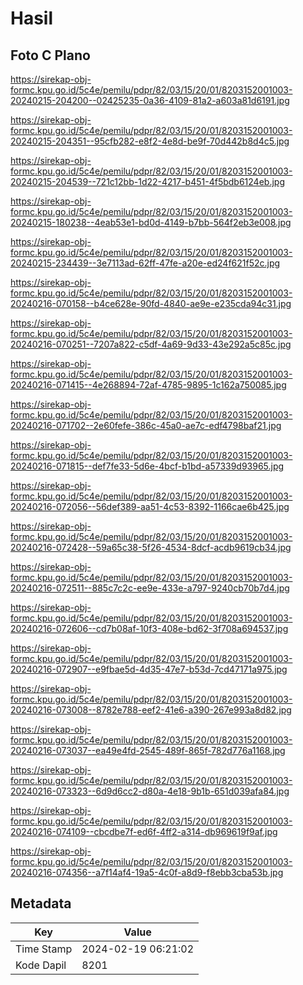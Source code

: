 # Hasil

## Foto C Plano

https://sirekap-obj-formc.kpu.go.id/5c4e/pemilu/pdpr/82/03/15/20/01/8203152001003-20240215-204200--02425235-0a36-4109-81a2-a603a81d6191.jpg

https://sirekap-obj-formc.kpu.go.id/5c4e/pemilu/pdpr/82/03/15/20/01/8203152001003-20240215-204351--95cfb282-e8f2-4e8d-be9f-70d442b8d4c5.jpg

https://sirekap-obj-formc.kpu.go.id/5c4e/pemilu/pdpr/82/03/15/20/01/8203152001003-20240215-204539--721c12bb-1d22-4217-b451-4f5bdb6124eb.jpg

https://sirekap-obj-formc.kpu.go.id/5c4e/pemilu/pdpr/82/03/15/20/01/8203152001003-20240215-180238--4eab53e1-bd0d-4149-b7bb-564f2eb3e008.jpg

https://sirekap-obj-formc.kpu.go.id/5c4e/pemilu/pdpr/82/03/15/20/01/8203152001003-20240215-234439--3e7113ad-62ff-47fe-a20e-ed24f621f52c.jpg

https://sirekap-obj-formc.kpu.go.id/5c4e/pemilu/pdpr/82/03/15/20/01/8203152001003-20240216-070158--b4ce628e-90fd-4840-ae9e-e235cda94c31.jpg

https://sirekap-obj-formc.kpu.go.id/5c4e/pemilu/pdpr/82/03/15/20/01/8203152001003-20240216-070251--7207a822-c5df-4a69-9d33-43e292a5c85c.jpg

https://sirekap-obj-formc.kpu.go.id/5c4e/pemilu/pdpr/82/03/15/20/01/8203152001003-20240216-071415--4e268894-72af-4785-9895-1c162a750085.jpg

https://sirekap-obj-formc.kpu.go.id/5c4e/pemilu/pdpr/82/03/15/20/01/8203152001003-20240216-071702--2e60fefe-386c-45a0-ae7c-edf4798baf21.jpg

https://sirekap-obj-formc.kpu.go.id/5c4e/pemilu/pdpr/82/03/15/20/01/8203152001003-20240216-071815--def7fe33-5d6e-4bcf-b1bd-a57339d93965.jpg

https://sirekap-obj-formc.kpu.go.id/5c4e/pemilu/pdpr/82/03/15/20/01/8203152001003-20240216-072056--56def389-aa51-4c53-8392-1166cae6b425.jpg

https://sirekap-obj-formc.kpu.go.id/5c4e/pemilu/pdpr/82/03/15/20/01/8203152001003-20240216-072428--59a65c38-5f26-4534-8dcf-acdb9619cb34.jpg

https://sirekap-obj-formc.kpu.go.id/5c4e/pemilu/pdpr/82/03/15/20/01/8203152001003-20240216-072511--885c7c2c-ee9e-433e-a797-9240cb70b7d4.jpg

https://sirekap-obj-formc.kpu.go.id/5c4e/pemilu/pdpr/82/03/15/20/01/8203152001003-20240216-072606--cd7b08af-10f3-408e-bd62-3f708a694537.jpg

https://sirekap-obj-formc.kpu.go.id/5c4e/pemilu/pdpr/82/03/15/20/01/8203152001003-20240216-072907--e9fbae5d-4d35-47e7-b53d-7cd47171a975.jpg

https://sirekap-obj-formc.kpu.go.id/5c4e/pemilu/pdpr/82/03/15/20/01/8203152001003-20240216-073008--8782e788-eef2-41e6-a390-267e993a8d82.jpg

https://sirekap-obj-formc.kpu.go.id/5c4e/pemilu/pdpr/82/03/15/20/01/8203152001003-20240216-073037--ea49e4fd-2545-489f-865f-782d776a1168.jpg

https://sirekap-obj-formc.kpu.go.id/5c4e/pemilu/pdpr/82/03/15/20/01/8203152001003-20240216-073323--6d9d6cc2-d80a-4e18-9b1b-651d039afa84.jpg

https://sirekap-obj-formc.kpu.go.id/5c4e/pemilu/pdpr/82/03/15/20/01/8203152001003-20240216-074109--cbcdbe7f-ed6f-4ff2-a314-db969619f9af.jpg

https://sirekap-obj-formc.kpu.go.id/5c4e/pemilu/pdpr/82/03/15/20/01/8203152001003-20240216-074356--a7f14af4-19a5-4c0f-a8d9-f8ebb3cba53b.jpg


## Metadata

| Key        | Value               |
| ---------- | ------------------- |
| Time Stamp | 2024-02-19 06:21:02 |
| Kode Dapil | 8201                |



